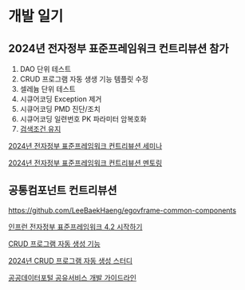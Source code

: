 # 개발 일기

## 2024년 전자정부 표준프레임워크 컨트리뷰션 참가
1. DAO 단위 테스트
2. CRUD 프로그램 자동 생생 기능 템플릿 수정
3. 셀레늄 단위 테스트
4. 시큐어코딩 Exception 제거
5. 시큐어코딩 PMD 진단/조치
6. 시큐어코딩 일련번호 PK 파라미터 암복호화
7. [검색조건 유지](2024/contribution/%EA%B2%80%EC%83%89%EC%A1%B0%EA%B1%B4%20%EC%9C%A0%EC%A7%80.md)

[2024년 전자정부 표준프레임워크 컨트리뷰션 세미나](2024/contribution/seminar.md)

[2024년 전자정부 표준프레임워크 컨트리뷰션 멘토링](2024/contribution/mentoring.md)

## 공통컴포넌트 컨트리뷰션
https://github.com/LeeBaekHaeng/egovframe-common-components

[인프런 전자정부 표준프레임워크 4.2 시작하기](2024/inflearn/%EC%A0%84%EC%9E%90%EC%A0%95%EB%B6%80%20%ED%91%9C%EC%A4%80%ED%94%84%EB%A0%88%EC%9E%84%EC%9B%8C%ED%81%AC%204.2%20%EC%8B%9C%EC%9E%91%ED%95%98%EA%B8%B0.md)

[CRUD 프로그램 자동 생성 기능](2024/contribution/crud.md)

[2024년 CRUD 프로그램 자동 생성 스터디](2024/study/crud.md)

[공공데이터포털 공유서비스 개발 가이드라인](2024/data.md)
